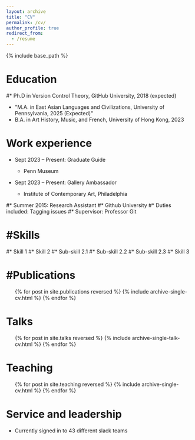 ```yaml
---
layout: archive
title: "CV"
permalink: /cv/
author_profile: true
redirect_from:
  - /resume
---
```


{% include base_path %}

Education
======
#* Ph.D in Version Control Theory, GitHub University, 2018 (expected)
* "M.A. in East Asian Languages and Civilizations, University of Pennsylvania, 2025 (Expected)"
* B.A. in Art History, Music, and French, University of Hong Kong, 2023

Work experience
======
* Sept 2023 – Present: Graduate Guide
  * Penn Museum

* Sept 2023 – Present: Gallery Ambassador
  * Institute of Contemporary Art, Philadelphia

#* Summer 2015: Research Assistant
  #* Github University
  #* Duties included: Tagging issues
  #* Supervisor: Professor Git
  
#Skills
======
#* Skill 1
#* Skill 2
  #* Sub-skill 2.1
  #* Sub-skill 2.2
  #* Sub-skill 2.3
#* Skill 3

#Publications
======
  <ul>{% for post in site.publications reversed %}
    {% include archive-single-cv.html %}
  {% endfor %}</ul>
  
Talks
======
  <ul>{% for post in site.talks reversed %}
    {% include archive-single-talk-cv.html  %}
  {% endfor %}</ul>
  
Teaching
======
  <ul>{% for post in site.teaching reversed %}
    {% include archive-single-cv.html %}
  {% endfor %}</ul>
  
Service and leadership
======
* Currently signed in to 43 different slack teams
